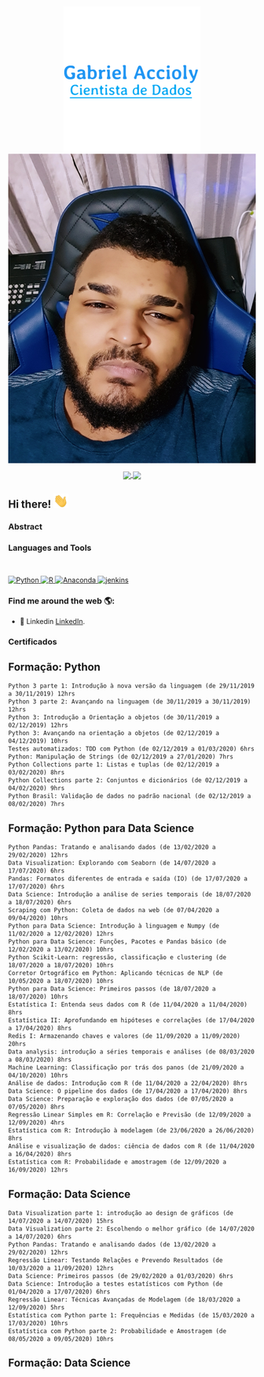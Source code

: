 <p align="center">
  <a href="#">
    <img align="center" width="280" src="signature.png" />
  </a>
  <a href="#">
    <img align="center" width="510" src="20200902_182539_05.jpg" />
  </a>
</p>

<p align="center">
  <a href="https://github.com/oaccioly">
    <img
      align="center"
      src="https://github-readme-stats.vercel.app/api/top-langs/?username=oaccioly&layout=compact"
    />
  </a>
  <a href="https://github.com/oaccioly">
    <img
      align="center"
      height="165"
      src="https://github-readme-stats.vercel.app/api?username=oaccioly&count_private=true&show_icons=true&custom_title=Github%20Status&hide=issues"
    />
  </a>
</p>

## Hi there! <img src="Hi.gif" width="30px"></h2>


### Abstract



### Languages and Tools

<br/>

<p align="left">
  <a href="https://www.python.org/" target="_blank">
    <img
      src="https://devicon.dev/devicon.git/icons/python/python-original.svg"
      alt="Python"
      width="40"
      height="40"
    />
  </a>
  <a href="https://rstudio.com/" target="_blank">
    <img
      src="https://icons.iconarchive.com/icons/papirus-team/papirus-apps/256/rstudio-icon.png"
      alt="R"
      width="40"
      height="40"
    />
  </a>
  <a
    href="https://www.anaconda.com/"
    target="_blank"
  >
    <img
      src="https://www.clipartmax.com/png/full/349-3490136_anaconda-icon-anaconda-python-icon.png"
      alt="Anaconda"
      width="40"
      height="40"
    />
  </a>
  <a href="https://www.mysql.com/" target="_blank">
    <img
      src="https://devicon.dev/devicon.git/icons/mysql/mysql-original.svg"
      alt="jenkins"
      width="40"
      height="40"
    />
  </a>
</p>

### Find me around the web 🌎:

- 💼 Linkedin <a href="https://www.linkedin.com/in/oaccioly/">LinkedIn</a>.

### Certificados


<h2 class="content-item-title" style="border-color: #00c86f;">
                   Formação: Python
            </h2>

    Python 3 parte 1: Introdução à nova versão da linguagem (de 29/11/2019 a 30/11/2019) 12hrs
    Python 3 parte 2: Avançando na linguagem (de 30/11/2019 a 30/11/2019) 12hrs
    Python 3: Introdução a Orientação a objetos (de 30/11/2019 a 02/12/2019) 12hrs
    Python 3: Avançando na orientação a objetos (de 02/12/2019 a 04/12/2019) 10hrs
    Testes automatizados: TDD com Python (de 02/12/2019 a 01/03/2020) 6hrs
    Python: Manipulação de Strings (de 02/12/2019 a 27/01/2020) 7hrs
    Python Collections parte 1: Listas e tuplas (de 02/12/2019 a 03/02/2020) 8hrs
    Python Collections parte 2: Conjuntos e dicionários (de 02/12/2019 a 04/02/2020) 9hrs
    Python Brasil: Validação de dados no padrão nacional (de 02/12/2019 a 08/02/2020) 7hrs
<h2 class="content-item-title" style="border-color: #00c86f;">
                   Formação: Python para Data Science
            </h2>
    
    Python Pandas: Tratando e analisando dados (de 13/02/2020 a 29/02/2020) 12hrs
    Data Visualization: Explorando com Seaborn (de 14/07/2020 a 17/07/2020) 6hrs
    Pandas: Formatos diferentes de entrada e saída (IO) (de 17/07/2020 a 17/07/2020) 6hrs
    Data Science: Introdução a análise de series temporais (de 18/07/2020 a 18/07/2020) 6hrs
    Scraping com Python: Coleta de dados na web (de 07/04/2020 a 09/04/2020) 10hrs
    Python para Data Science: Introdução à linguagem e Numpy (de 11/02/2020 a 12/02/2020) 12hrs
    Python para Data Science: Funções, Pacotes e Pandas básico (de 12/02/2020 a 13/02/2020) 10hrs
    Python Scikit-Learn: regressão, classificação e clustering (de 18/07/2020 a 18/07/2020) 10hrs
    Corretor Ortográfico em Python: Aplicando técnicas de NLP (de 10/05/2020 a 18/07/2020) 10hrs
    Python para Data Science: Primeiros passos (de 18/07/2020 a 18/07/2020) 10hrs 
    Estatística I: Entenda seus dados com R (de 11/04/2020 a 11/04/2020) 8hrs
    Estatística II: Aprofundando em hipóteses e correlações (de 17/04/2020 a 17/04/2020) 8hrs
    Redis I: Armazenando chaves e valores (de 11/09/2020 a 11/09/2020) 20hrs
    Data analysis: introdução a séries temporais e análises (de 08/03/2020 a 08/03/2020) 8hrs
    Machine Learning: Classificação por trás dos panos (de 21/09/2020 a 04/10/2020) 10hrs
    Análise de dados: Introdução com R (de 11/04/2020 a 22/04/2020) 8hrs
    Data Science: O pipeline dos dados (de 17/04/2020 a 17/04/2020) 8hrs
    Data Science: Preparação e exploração dos dados (de 07/05/2020 a 07/05/2020) 8hrs
    Regressão Linear Simples em R: Correlação e Previsão (de 12/09/2020 a 12/09/2020) 4hrs
    Estatística com R: Introdução à modelagem (de 23/06/2020 a 26/06/2020) 8hrs
    Análise e visualização de dados: ciência de dados com R (de 11/04/2020 a 16/04/2020) 8hrs
    Estatística com R: Probabilidade e amostragem (de 12/09/2020 a 16/09/2020) 12hrs

<h2 class="content-item-title" style="border-color: #00c86f;">
                   Formação: Data Science
            </h2>
    
    Data Visualization parte 1: introdução ao design de gráficos (de 14/07/2020 a 14/07/2020) 15hrs
    Data Visualization parte 2: Escolhendo o melhor gráfico (de 14/07/2020 a 14/07/2020) 6hrs
    Python Pandas: Tratando e analisando dados (de 13/02/2020 a 29/02/2020) 12hrs
    Regressão Linear: Testando Relações e Prevendo Resultados (de 10/03/2020 a 11/09/2020) 12hrs
    Data Science: Primeiros passos (de 29/02/2020 a 01/03/2020) 6hrs
    Data Science: Introdução a testes estatísticos com Python (de 01/04/2020 a 17/07/2020) 6hrs
    Regressão Linear: Técnicas Avançadas de Modelagem (de 18/03/2020 a 12/09/2020) 5hrs
    Estatística com Python parte 1: Frequências e Medidas (de 15/03/2020 a 17/03/2020) 10hrs
    Estatística com Python parte 2: Probabilidade e Amostragem (de 08/05/2020 a 09/05/2020) 10hrs
<h2 class="content-item-title" style="border-color: #00c86f;">
                   Formação: Data Science
            </h2>
